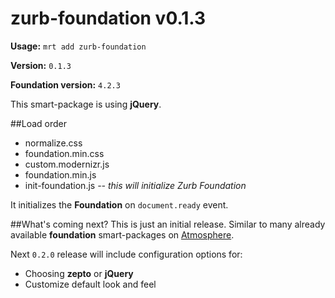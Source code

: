 zurb-foundation v0.1.3
======================

**Usage:** `mrt add zurb-foundation`

**Version:** `0.1.3`

**Foundation version:** `4.2.3`


This smart-package is using **jQuery**.

##Load order
* normalize.css
* foundation.min.css
* custom.modernizr.js
* foundation.min.js
* init-foundation.js *-- this will initialize Zurb Foundation*


It initializes the **Foundation** on `document.ready` event.

##What's coming next?
This is just an initial release. Similar to many already available **foundation** smart-packages on [Atmosphere](http://atmosphere.meteor.com).

Next `0.2.0` release will include configuration options for:

* Choosing **zepto** or **jQuery**
* Customize default look and feel
